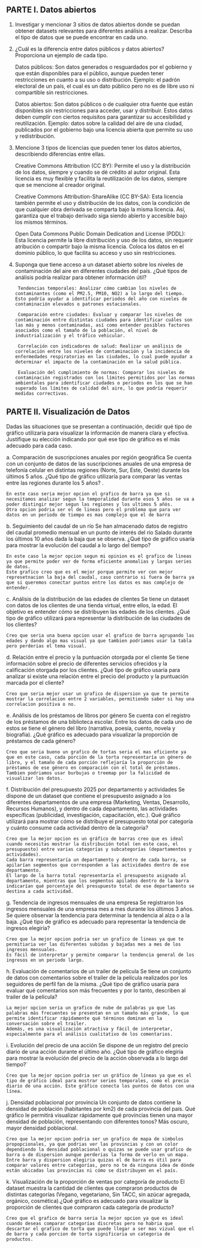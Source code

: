 ## PARTE I. Datos abiertos

1. Investigar y mencionar 3 sitios de datos abiertos donde se puedan obtener datasets
relevantes para diferentes análisis a realizar. Describa el tipo de datos que se puede encontrar
en cada uno.

2. ¿Cuál es la diferencia entre datos públicos y datos abiertos? Proporciona un ejemplo de
cada tipo.

    Datos públicos: Son datos generados o resguardados por el gobierno y que están disponibles para el público, aunque pueden tener restricciones en cuanto a su uso o distribución. Ejemplo: el padrón electoral de un país, el cual es un dato público pero no es de libre uso ni compartible sin restricciones.

    Datos abiertos: Son datos públicos o de cualquier otra fuente que están disponibles sin restricciones para acceder, usar y distribuir. Estos datos deben cumplir con ciertos requisitos para garantizar su accesibilidad y reutilización. Ejemplo: datos sobre la calidad del aire de una ciudad, publicados por el gobierno bajo una licencia abierta que permite su uso y redistribución.


3. Mencione 3 tipos de licencias que pueden tener los datos abiertos, describiendo diferencias
entre ellas.    

    Creative Commons Attribution (CC BY): Permite el uso y la distribución de los datos, siempre y cuando se dé crédito al autor original. Esta licencia es muy flexible y facilita la reutilización de los datos, siempre que se mencione al creador original.

    Creative Commons Attribution-ShareAlike (CC BY-SA): Esta licencia también permite el uso y distribución de los datos, con la condición de que cualquier obra derivada se comparta bajo la misma licencia. Así, garantiza que el trabajo derivado siga siendo abierto y accesible bajo los mismos términos.

    Open Data Commons Public Domain Dedication and License (PDDL): Esta licencia permite la libre distribución y uso de los datos, sin requerir atribución o compartir bajo la misma licencia. Coloca los datos en el dominio público, lo que facilita su acceso y uso sin restricciones.

4. Suponga que tiene acceso a un dataset abierto sobre los niveles de contaminación del aire en diferentes ciudades del país. ¿Qué tipos de análisis podría realizar para obtener información útil?

        Tendencias temporales: Analizar cómo cambian los niveles de contaminantes (como el PM2.5, PM10, NO2) a lo largo del tiempo. Esto podría ayudar a identificar periodos del año con niveles de contaminación elevados o patrones estacionales.

        Comparación entre ciudades: Evaluar y comparar los niveles de contaminación entre distintas ciudades para identificar cuáles son las más y menos contaminadas, así como entender posibles factores asociados como el tamaño de la población, el nivel de industrialización y el tráfico vehicular.

        Correlación con indicadores de salud: Realizar un análisis de correlación entre los niveles de contaminación y la incidencia de enfermedades respiratorias en las ciudades, lo cual puede ayudar a determinar el impacto de la contaminación en la salud pública.

        Evaluación del cumplimiento de normas: Comparar los niveles de contaminación registrados con los límites permitidos por las normas ambientales para identificar ciudades o periodos en los que se han superado los límites de calidad del aire, lo que podría requerir medidas correctivas.

## PARTE II. Visualización de Datos
Dadas las situaciones que se presentan a continuación, decidir qué tipo de gráfico utilizaría
para visualizar la información de manera clara y efectiva. Justifique su elección indicando por
qué ese tipo de gráfico es el más adecuado para cada caso.


a. Comparación de suscripciones anuales por región geográfica
Se cuenta con un conjunto de datos de las suscripciones anuales de una empresa de telefonía
celular en distintas regiones (Norte, Sur, Este, Oeste) durante los últimos 5 años. ¿Qué tipo de
gráfico utilizaría para comparar las ventas entre las regiones durante los 5 años?
.

    En este caso seria mejor opcion el grafico de barra ya que si necesitamos analizar segun la temporalidad durante esos 5 años se va a poder distingir mejor segun las regiones y los ultimos 5 añós.
    Otra opcion podria ser el de lineas pero el problema que para ver datos en un periodo de tiempo es mas complejo que el de barra


b. Seguimiento del caudal de un río
Se han almacenado datos de registro del caudal promedio mensual en un punto de interés del
río Salado durante los últimos 10 años dada la baja que se observa. ¿Qué tipo de gráfico
usaría para mostrar la evolución del caudal a lo largo del tiempo?

    En este caso la mejor opcion segun mi opinion es el grafico de lineas ya que permite poder ver de forma eficiente anomalias y largas series de datos. 
    Este grafico creo que es el mejor porque permite ver con mejor represetnacion la baja del caudal, caso contrario si fuera de barra ya que si queremos conectar puntos entre los datos es mas complejo de entender.



c. Análisis de la distribución de las edades de clientes
Se tiene un dataset con datos de los clientes de una tienda virtual, entre ellos, la edad. El
objetivo es entender cómo se distribuyen las edades de los clientes. ¿Qué tipo de gráfico
utilizará para representar la distribución de las ciudades de los clientes?

    Creo que seria una buena opcion usar el grafico de barra agrupando las edades y dando algo mas visual ya que tambien podriamos usar la tabla pero perderias el tema visual.



d. Relación entre el precio y la puntuación otorgada por el cliente
Se tiene información sobre el precio de diferentes servicios ofrecidos y la calificación otorgada
por los clientes. ¿Qué tipo de gráfico usaría para analizar si existe una relación entre el precio
del producto y la puntuación marcada por el cliente?

    Creo que seria mejor usar un grafico de dispersion ya que te permite mostrar la correlacion entre 2 variables, permitiendo saber si hay una correlacion positiva o no.


e. Análisis de los préstamos de libros por género
Se cuenta con el registro de los préstamos de una biblioteca escolar. Entre los datos de cada
uno de estos se tiene el género del libro (narrativa, poesía, cuento, novela y biografía). ¿Qué
gráfico es adecuado para visualizar la proporción de préstamos de cada género?

    Creo que seria bueno un grafico de tortas seria el mas eficiente ya que en este caso, cada porción de la torta representaría un género de libro, y el tamaño de cada porción reflejaría la proporción de préstamos de ese género en comparación con el total de préstamos. Tambien podriamos usar burbujas o treemap por la falicidad de visualizar los datos.

f. Distribución del presupuesto 2025 por departamento y actividades
Se dispone de un dataset que contiene el presupuesto asignado a los diferentes departamentos
de una empresa (Marketing, Ventas, Desarrollo, Recursos Humanos), y dentro de cada
departamento, las actividades específicas (publicidad, investigación, capacitación, etc.). Qué
gráfico utilizará para mostrar cómo se distribuye el presupuesto total por categoría y cuánto
consume cada actividad dentro de la categoría?

    Creo que la mejor opcion es un gráfico de barras creo que es ideal cuando necesitas mostrar la distribución total (en este caso, el presupuesto) entre varias categorías y subcategorías (departamentos y actividades).
    Cada barra representaría un departamento y dentro de cada barra, se apilarían segmentos que corresponden a las actividades dentro de ese departamento.
    El largo de la barra total representaría el presupuesto asignado al departamento, mientras que los segmentos apilados dentro de la barra indicarían qué porcentaje del presupuesto total de ese departamento se destina a cada actividad.




g. Tendencia de ingresos mensuales de una empresa
Se registraron los ingresos mensuales de una empresa mes a mes durante los últimos 3 años.
Se quiere observar la tendencia para determinar la tendencia al alza o a la baja. ¿Qué tipo de
gráfico es adecuado para representar la tendencia de ingresos elegiría?

    Creo que la mejor opcion podria ser un grafico de lineas ya que te permitiaria ver las diferentes subidas y bajadas mes a mes de los ingresos mensuales.
    Es fácil de interpretar y permite comparar la tendencia general de los ingresos en un periodo largo.


h. Evaluación de comentarios de un trailer de película
Se tiene un conjunto de datos con comentarios sobre el trailer de la película realizados por los
seguidores de perfil fan de la misma. ¿Qué tipo de gráfico usaría para evaluar qué comentarios
son más frecuentes y por lo tanto, describen al trailer de la película?

    La mejor opcion seria un grafico de nube de palabras ya que las palabras más frecuentes se presentan en un tamaño más grande, lo que permite identificar rápidamente qué términos dominan en la conversación sobre el trailer.
    Además, es una visualización atractiva y fácil de interpretar, especialmente para el análisis cualitativo de los comentarios.
    
i. Evolución del precio de una acción
Se dispone de un registro del precio diario de una acción durante el último año. ¿Qué tipo de
gráfico elegiría para mostrar la evolución del precio de la acción observada a lo largo del
tiempo?`

    Creo que la mejor opcion podria ser un gráfico de líneas ya que es el tipo de gráfico ideal para mostrar series temporales, como el precio diario de una acción. Este gráfico conecta los puntos de datos con una línea.

j. Densidad poblacional por provincia
Un conjunto de datos contiene la densidad de población (habitantes por km2) de cada provincia
del país. Qué gráfico le permitirá visualizar rápidamente qué provincias tienen una mayor
densidad de población, representando con diferentes tonos? Más oscuro, mayor densidad
poblacional.    

    Creo que la mejor opcion podria ser un grafico de mapa de simbolos propopcionales, ya que podrias ver las provincias y con un color dependiendo la densidad poblacional o quizas se puede usar grafico de barra o de dispersion aunque perderias la forma de verlo en un mapa. Entre barra y dispersion elegiria quizas el de barra es útil para comparar valores entre categorías, pero no te da ninguna idea de dónde están ubicadas las provincias ni cómo se distribuyen en el país.


k. Visualización de la proporción de ventas por categoría de producto
El dataset muestra la cantidad de clientes que compraron productos de distintas categorías
(Vegano, vegetariano, Sin TACC, sin azúcar agregada, orgánico, cosmética).¿Qué gráfico es
adecuado para visualizar la proporción de clientes que compraron cada categoría de producto?

    Creo que el grafico de barra seria la mejor opcion ya que es ideal cuando deseas comparar categorías discretas pero no habria que descartar el grafico de torta que puede llegar a ser mas vizual que el de barra y cada porcion de torta significaria un categoria de productos.